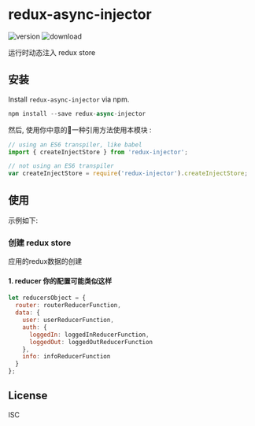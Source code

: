 # redux-async-injector
![version](https://img.shields.io/github/release/webliving/redux-async-injector.svg)
![download](https://img.shields.io/npm/dm/mytool.svg)

运行时动态注入 redux store

## 安装
Install ```redux-async-injector``` via npm.

```javascript
npm install --save redux-async-injector
```

然后, 使用你中意的:heart_decoration:一种引用方法使用本模块 :
```javascript
// using an ES6 transpiler, like babel
import { createInjectStore } from 'redux-injector';

// not using an ES6 transpiler
var createInjectStore = require('redux-injector').createInjectStore;
```

## 使用
示例如下:

### 创建 redux store
应用的redux数据的创建

#### 1. reducer 你的配置可能类似这样
```javascript
let reducersObject = {
  router: routerReducerFunction,
  data: {
    user: userReducerFunction,
    auth: {
      loggedIn: loggedInReducerFunction,
      loggedOut: loggedOutReducerFunction
    },
    info: infoReducerFunction
  }
};
```

## License

ISC